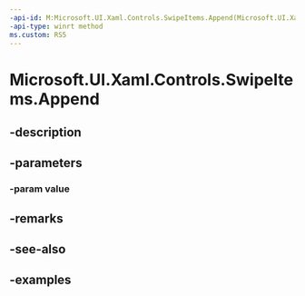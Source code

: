 ```yaml
---
-api-id: M:Microsoft.UI.Xaml.Controls.SwipeItems.Append(Microsoft.UI.Xaml.Controls.SwipeItem)
-api-type: winrt method
ms.custom: RS5
---
```


<!-- Method syntax.
public void SwipeItems.Append(SwipeItem value)
-->

# Microsoft.UI.Xaml.Controls.SwipeItems.Append

## -description

## -parameters
### -param value

## -remarks

## -see-also

## -examples

